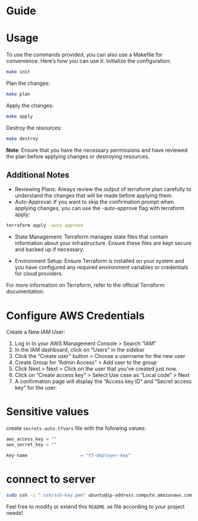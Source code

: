 # Guide

# Usage
To use the commands provided, you can also use a Makefile for convenience. Here’s how you can use it:
Initialize the configuration:

```bash
make init
```
Plan the changes:
```bash
make plan
```
Apply the changes:
```bash
make apply
```
Destroy the resources:
```bash
make destroy
```
**Note**: Ensure that you have the necessary permissions and have reviewed the plan before applying changes or destroying resources.

## Additional Notes
- Reviewing Plans: Always review the output of terraform plan carefully to understand the changes that will be made before applying them.
- Auto-Approval: If you want to skip the confirmation prompt when applying changes, you can use the -auto-approve flag with terraform apply:
```bash
terraform apply -auto-approve
```
- State Management: Terraform manages state files that contain information about your infrastructure. Ensure these files are kept secure and backed up if necessary.

- Environment Setup: Ensure Terraform is installed on your system and you have configured any required environment variables or credentials for cloud providers.

For more information on Terraform, refer to the official Terraform documentation.

# Configure AWS Credentials
Create a New IAM User:
1. Log in to your AWS Management Console > Search “IAM”
2. In the IAM dashboard, click on “Users” in the sidebar
3. Click the “Create user” button > Choose a username for the new user
4. Create Group for “Admin Access” > Add user to the group
5. Click Next > Next > Click on the user that you’ve created just now.
6. Click on “Create access key” > Select Use case as “Local code” > Next
7. A confirmation page will display the “Access key ID” and “Secret access key” for the user.

# Sensitive values
create `secrets.auto.tfvars` file with the following values:
```tf
aws_access_key = ""
aws_secret_key = ""

key-name                    = "tf-deployer-key"
```

# connect to server
```bash
sudo ssh -i ".ssh/ssh-key.pem" ubuntu@ip-address.compute.amazonaws.com
```



Feel free to modify or extend this `README.md` file according to your project needs!
